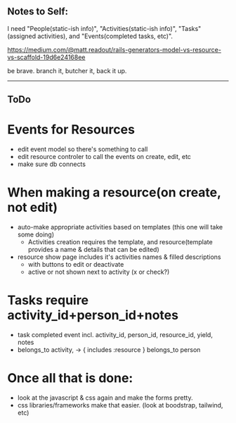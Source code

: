 ## Notes to Self: 

I need "People(static-ish info)", "Activities(static-ish info)", "Tasks"(assigned activities), and "Events(completed tasks, etc)".

https://medium.com/@matt.readout/rails-generators-model-vs-resource-vs-scaffold-19d6e24168ee

be brave. branch it, butcher it, back it up.


-------------------

## ToDo

# Events for Resources
  * edit event model so there's something to call
  * edit resource controler to call the events on create, edit, etc
  * make sure db connects

# When making a resource(on create, not edit)
  * auto-make appropriate activities based on templates (this one will take some doing)
    * Activities creation requires the template, and resource(template provides a name & details that can be edited)
  * resource show page includes it's activities names & filled descriptions 
    * with buttons to edit or deactivate
    * active or not shown next to activity (x or check?)

# Tasks require activity_id+person_id+notes
  * task completed event incl. activity_id, person_id, resource_id, yield, notes
  * belongs_to activity, -> { includes :resource }
    belongs_to person

# Once all that is done:
  * look at the javascript & css again and make the forms pretty.
  * css libraries/frameworks make that easier. (look at boodstrap, tailwind, etc)
